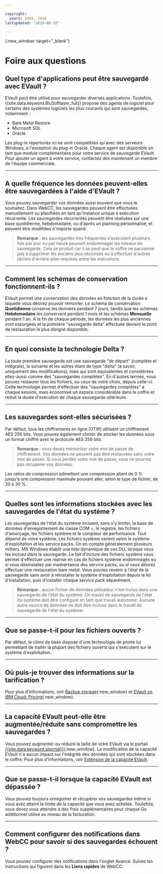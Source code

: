 ```yaml
---

copyright:
  years: 1994, 2018
lastupdated: "2018-08-10"

---
```

{:new_window: target="_blank"}


# Foire aux questions

## **Quel type d'applications peut être sauvegardé avec EVault ?**

EVault peut être utilisé pour sauvegarder diverses applications. Toutefois, {{site.data.keyword.BluSoftlayer_full}} propose des agents de logiciel pour certains des systèmes logiciels les plus courants qui sont sauvegardés, notamment :

- Bare Metal Restore
- Microsoft SQL
- Oracle

Les plug-in répertoriés ici ne sont compatibles qu'avec des serveurs Windows, à l'exception du plug-in Oracle. Chaque agent est disponible en tant que module complémentaire pour votre service de sauvegarde EVault. Pour ajouter un agent à votre service, contactez dès maintenant un membre de l'équipe commerciale.  

<hr>

## **A quelle fréquence les données peuvent-elles être sauvegardées à l'aide d'EVault ?**

Vous pouvez sauvegarder vos données aussi souvent que vous le souhaitez. Dans WebCC, les sauvegardes peuvent être effectuées manuellement ou planifiées en tant qu'instance unique à exécution récurrente. Les sauvegardes récurrentes peuvent être réalisées sur une base quotidienne, hebdomadaire, ou d'après un planning personnalisé, et peuvent être modifiées n'importe quand.

>**Remarque** : les sauvegardes très fréquentes s'exécutant plusieurs fois par jour ou par heure peuvent endommager les travaux de sauvegarde. Cela se produit car il se peut que le coffre ne parvienne pas à supprimer les anciens jeux sécurisés ou à effectuer d'autres tâches d'arrière-plan requises entre les exécutions.

<hr>

## **Comment les schémas de conservation fonctionnent-ils ?**

EVault permet une conservation des données en fonction de la durée à laquelle vous désirez pouvoir remonter. Le schéma de conservation **Quotidienne** conserve les données pendant 7 jours, tandis que les schémas **Hebdomadaire** les conservent pendant 1 mois et les schémas **Mensuelle** pendant 1 an. A la fin de chaque période, les données les plus anciennes sont expurgées et la première "sauvegarde delta" effectuée devient le point de restauration le plus éloigné disponible. 

<hr>

## **En quoi consiste la technologie Delta ?**

La toute première sauvegarde est une sauvegarde "de départ" (complète et intégrale), la suivante et les autres étant de type "delta" (à savoir, uniquement des modifications), mais qui sont équivalentes et considérées elles-aussi comme des "sauvegardes complètes". En d'autres termes, vous pouvez restaurer tous les fichiers, ou ceux de votre choix, depuis celle-ci. Cette technologie permet d'effectuer des "sauvegardes complètes" à chaque session, mais économise un espace considérable dans le coffre et réduit la durée d'exécution de chaque sauvegarde ultérieure.

<hr>

## **Les sauvegardes sont-elles sécurisées ?**

Par défaut, tous les chiffrements en ligne (OTW) utilisent un chiffrement AES 256 bits. Vous pouvez également choisir de stocker les données sous un format chiffré avec le protocole AES 256 bits. 

>**Remarque** : vous devez mémoriser votre mot de passe de chiffrement. Vos données ne peuvent pas être restaurées sans votre mot de passe. Si vous perdez votre mot de passe, vous ne pourrez pas récupérer vos données. 

Les ratios de compression admettent une compression allant de 0 % jusqu'à une compression maximale pouvant aller, selon le type de fichier, de 20 à 30 %.

<hr>

## **Quelles sont les informations stockées avec les sauvegardes de l'état du système ?**

Les sauvegardes de l'état du système incluent, sans s'y limiter, la base de données d'enregistrement de classe COM +, le registre, les fichiers d'amorçage, les fichiers système et le compteur de performance. Tout dépend de votre système. Les fichiers système varient selon le système d'exploitation et les service packs. On en compte généralement plusieurs milliers. MS Windows établit une liste dynamique de ces DLL lorsque vous les incluez dans la sauvegarde. Le fait d'inclure des fichiers système vous permet d'effectuer une reprise en cas de fichiers système endommagés ou si vous désinstallez par inadvertance des service packs, ou si vous désirez effectuer une restauration bare metal. Vous pouvez revenir à l'état de la sauvegarde sans avoir à réinstaller le système d'exploitation depuis le kit d'installation, puis d'installer chaque service pack séparément.

>**Remarque** : aucun fichier de données utilisateur n'est inclus dans une sauvegarde de l'état du système. Un travail de sauvegarde de l'état du système doit être configuré en tant que travail autonome. Aucune autre source de données ne doit être incluse dans le travail de sauvegarde de l'état du système.

<hr>

## **Que se passe-t-il pour les fichiers ouverts ?**

Par défaut, le client de base dispose d'une technologie de pointe lui permettant de traiter la plupart des fichiers ouverts qui s'exécutent sur le système d'exploitation.

<hr>

## **Où puis-je trouver des informations sur la tarification ?**

Pour plus d'informations, voir [Backup storage](https://www.ibm.com/cloud/backup-and-restore){:new_window} et [EVault on IBM Cloud: Pricing](https://www.ibm.com/cloud/evault/pricing){:new_window}.

<hr>

## **La capacité EVault peut-elle être augmentée/réduite sans compromettre les sauvegardes ?**

Vous pouvez augmenter ou réduire la taille de votre EVault via le portail [{{site.data.keyword.slportal}}](https://control.softlayer.com/){:new_window}. La modification de la capacité EVault n'a aucun impact sur l'intégrité des données qui sont stockées dans le coffre. Pour plus d'informations, voir [Extension de la capacité EVault](expanding-evault-capacity.html).

<hr>

## **Que se passe-t-il lorsque la capacité EVault est dépassée ?**

Vous pouvez toujours enregistrer et récupérer vos sauvegardes même si vous avez atteint la limite de la capacité que vous avez achetée. Toutefois, vous devez vous attendre à des frais supplémentaires pour chaque Go additionnel utilisé au niveau de la facturation.

<hr>

## **Comment configurer des notifications dans WebCC pour savoir si des sauvegardes échouent ?**

Vous pouvez configurer des notifications dans l'onglet Avancé. Suivez les instructions qui figurent dans les **Liens rapides** de WebCC.
